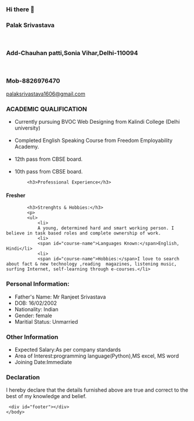 ### Hi there 👋
<html>
  
 <head>
<link type="text/css" rel="stylesheet" href="https://www.dropbox.com/s/trsldt0me90jzs8/resume.css"/>

</head>
<body>
<div id="header">
<h3 id="name">Palak Srivastava</h3>
  <br>
  <h3 id="address">Add-Chauhan patti,Sonia Vihar,Delhi-110094</h3>
  <br>
  <h3 id ="mobile no"> Mob-8826976470</h3>
         <a href="mailto:palaksrivastava1606@gmail.com" target="_blank"><p id="email">palaksrivastava1606@gmail.com</p></a>
     </div>
     <div class="left">
     </div>
     <div class="right">
            <h3>ACADEMIC QUALIFICATION</h3>
            <p>
            <ul>
                <li>Currently pursuing BVOC Web Designing from Kalindi College (Delhi university)</li><br>
              <li>Completed English Speaking Course from Freedom Employability Academy.</li> <br> 
              <li>12th pass from CBSE board.</li><br>
                <li>10th pass from CBSE board.</li>
       </ul>
            </p>
  
            <h3>Professional Experience</h3>
  <h4> Fresher </h4>
  
            <h3>Strenghts & Hobbies:</h3>
            <p>
            <ul>
                <li>
                A young, determined hard and smart working person. I believe in task based roles and complete ownership of work.
                <li>
                <span id="course-name">Languages Known:</span>English, Hindi</li>
                <li>
                <span id="course-name">Hobbies:</span>I love to search about fact & new technology ,reading  magazines, listening music, surfing Internet, self-learning through e-courses.</li>
  </ul>
   </p>
            <h3>Personal Information:</h3>
            <p>
            <ul>
              <li id="father name">Father's Name: Mr Ranjeet Srivastava</li>
               <li id="dob">DOB: 16/02/2002</li>
               <li id="nationality">Nationality: Indian</li>
              <li id="gender">Gender: female</li>
              <li id="maritial status">Maritial Status: Unmarried</li>
         </ul>
         </p>
  <h3>Other Information</h3>
            <p>
            <ul>
                <li>
                <span id="course-name">Expected Salary:</span>As per company standards</li>
                <li>
                <span id="course-name">Area of Interest:</span>programming language(Python),MS excel, MS word</li>
                <li>
                <span id="course-name">Joining Date:</span>Immediate</li></ul>
            </p>
            <h3>Declaration</h3>
            <p>
            I hereby declare that the details furnished above are true and correct to the best of my knowledge and belief.</p>
     
     <div id="footer"></div>
    </body>
</html>
         
       
